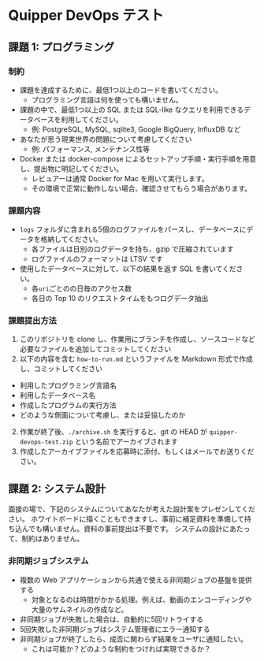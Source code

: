 # Quipper DevOps テスト

## 課題 1: プログラミング

### 制約

- 課題を達成するために、最低1つ以上のコードを書いてください。
  - プログラミング言語は何を使っても構いません。
- 課題の中で、最低1つ以上の SQL または SQL-like なクエリを利用できるデータベースを利用してください。
  - 例: PostgreSQL, MySQL, sqlite3, Google BigQuery, InfluxDB など
- あなたが思う現実世界の問題について考慮してください
  - 例: パフォーマンス, メンテナンス性等
- Docker または docker-compose によるセットアップ手順・実行手順を用意し、提出物に明記してください。
  - レビュアーは通常 Docker for Mac を用いて実行します。
  - その環境で正常に動作しない場合、確認させてもらう場合があります。

### 課題内容

- `logs` フォルダに含まれる5個のログファイルをパースし、データベースにデータを格納してください。
  - 各ファイルは日別のログデータを持ち、gzip で圧縮されています
  - ログファイルのフォーマットは LTSV です
- 使用したデータベースに対して、以下の結果を返す SQL を書いてください。
  - 各`uri`ごとのの日毎のアクセス数
  - 各日の Top 10 のリクエストタイムをもつログデータ抽出

### 課題提出方法

1. このリポジトリを clone し、作業用にブランチを作成し、ソースコードなど必要なファイルを追加してコミットしてください
2. 以下の内容を含む `how-to-run.md` というファイルを Markdown 形式で作成し、コミットしてください
  - 利用したプログラミング言語名
  - 利用したデータベース名
  - 作成したプログラムの実行方法
  - どのような側面について考慮し、または妥協したのか
2. 作業が終了後、`./archive.sh` を実行すると、git の HEAD が `quipper-devops-test.zip` という名前でアーカイブされます
3. 作成したアーカイブファイルを応募時に添付、もしくはメールでお送りください。

## 課題 2: システム設計

面接の場で、下記のシステムについてあなたが考えた設計案をプレゼンしてください。
ホワイトボードに描くこともできますし、事前に補足資料を準備して持ち込んでも構いません。資料の事前提出は不要です。
システムの設計にあたって、制約はありません。

### 非同期ジョブシステム

- 複数の Web アプリケーションから共通で使える非同期ジョブの基盤を提供する
  - 対象となるのは時間がかかる処理。例えば、動画のエンコーディングや大量のサムネイルの作成など。
- 非同期ジョブが失敗した場合は、自動的に5回リトライする
- 5回失敗した非同期ジョブはシステム管理者にエラー通知する
- 非同期ジョブが終了したら、成否に関わらず結果をユーザに通知したい。
  - これは可能か？どのような制約をつければ実現できるか？
